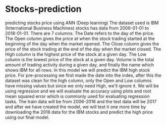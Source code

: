 # Stocks-prediction
predicting stocks price using ANN (Deep learning)
The dataset used is IBM (International Business Machines) stocks has data from 2006-01-01 to 2018-01-01. There are 7 columns. The Date refers to the day of the price. The Open column gives the price at when the stock trading started at the beginning of the day when the market opened. The Close column gives the price of the stock trading at the end of the day when the market closed. The High column is the highest price of the stock at a given day. The Low column is the lowest price of the stock at a given day. Volume is the total amount of trading activity during a given day, and finally the name which shows IBM for all rows.
In this model we will predict the IBM high stock price. For pre-processing we first made the date into the index, after this the dataset was clean for the high column, only the Open and Low columns have missing values but since we only need High, we'll ignore it.
We will be using regression and we will evaluate the accuracy using plots and root mean squared error which is commonly used for evaluating regression tasks. The train data will be from 2006-2016 and the test data will be 2017 and after we have created the model, we will test it one more time by downloading the 2018 data for the IBM stocks and predict the high price using our final model.
